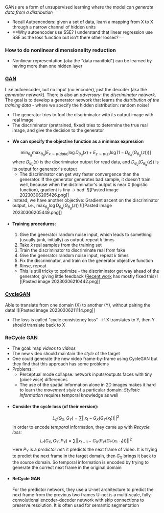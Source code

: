 GANs are a form of unsupervised learning where the model can *generate data from a distribution*
- Recall Autoencoders: given a set of data, learn a mapping from X to X through a narrow channel of hidden units
- ==Why autoencoder use SSE? I understand that linear regression use SSE as the loss function but isn't there other losses?==
### How to do nonlinear dimensionality reduction
- Nonlinear representation (aka the "data manifold") can be learned by having more than one hidden layer

### [GAN](https://arxiv.org/abs/1406.2661)
Like autoencoder, but no input (no encoder), just the decoder (aka the *generator network*). There is also an *adversary*: the *discriminator network*.
The goal is to develop a generator network that learns the *distribution of the training data* - where we specify the hidden distribution: random noise!
- The generator tries to fool the discriminator with its output image with real image
- The discriminator (pretrained, fixed) tries to determine the true real image, and give the decision to the generator
- #### We can specify the objective function as a minimax expression
	$$\min_{\theta_{g}}\max_{\theta_{d}}[E_{x\sim p(data)}\log D_{\theta_d}(x)+E_{z\sim p(z)}\log(1-D_{\theta_d}(G_{\theta_g}(z)))]$$
	where $D_{\theta_d}(x)$ is the discriminator output for read data, and $D_{\theta_d}(G_{\theta_g}(z))$ is its output for generator's output
	- The discriminator can get way faster convergence than the generator. If the generator generates bad sample, it doesn't train well, because when the distriminator's output is near 0 (logistic function), gradient is tiny -> bad!
		![[Pasted image 20230306205426.png]]
- Instead, we have another objective: Gradient ascent on the discriminator output, i.e., $\max_{\theta_g}\log D_{\theta_d}(G_{\theta_g}(z))$ 
	![[Pasted image 20230306205449.png]]
- #### Training procedures:
	1. Give the generator random noise input, which leads to something (usually junk, initially) as output, repeat $k$ times
	2. Take $k$ real samples from the training set
	3. Train the discriminator to discriminate real from fake
	4. Give the generator random noise input, repeat $k$ times
	5. Fix the discriminator, and train on the generator objective function
	6. Rinse, repeat
	- This is still tricky to optimize - the discriminator get way ahead of the generator, giving little feedback ([Recent work](https://arxiv.org/abs/1701.07875) has mostly fixed this)
	![[Pasted image 20230306210442.png]]

### [CycleGAN](https://arxiv.org/abs/1703.10593)
Able to translate from one domain (X) to another (Y), without pairing the data!
![[Pasted image 20230306211114.png]]
- The loss is called "cycle consistency loss" - if X translates to Y, then Y should translate back to X

### ReCycle GAN
- The goal: map *videos* to *videos*
- The new video should maintain the *style* of the target
- One could generate the new video frame-by-frame using CycleGAN but they find that this approach has some problems
- Problems:
	- Perceptual mode collapse: network inputs/outputs faces with tiny (pixel-wise) differences
	- The use of the spatial information alone in 2D images makes it hard to learn the *movement style* of a particular domain: *Stylistic information* requires temporal knowledge as well
- #### Consider the cycle loss (of their version):
	$$L_c(G_X,G_Y)=\sum||x_t-G_X(G_Y(x_t))||^2$$
	In order to encode *temporal* information, they came up with *Recycle loss:*
	$$L_r(G_X,G_Y,P_Y)=\sum||x_{t+1}-G_X(P_Y(G_Y(x_{1:t})))||^2$$
	Here $P_Y$ is a *predictor net*: it predicts the next frame of video. It is trying to predict the next frame in the target domain, then $G_X$ brings it back to the source domain.
	So temporal information is encoded by trying to generate the correct next frame in the original domain
- #### ReCycle GAN
	For the predictor network, they use a U-net architecture to predict the next frame from the previous two frames
	U-net is a multi-scale, fully convolutional encoder-decoder network with skip connections to preserve resolution. It is often used for semantic segmentation